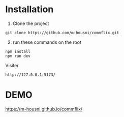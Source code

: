 # Installation
1. Clone the project
```
git clone https://github.com/m-housni/commflix.git
```
2. run these commands on the root
```
npm install
npm run dev
```
Visiter
```
http://127.0.0.1:5173/
```
# DEMO
https://m-housni.github.io/commflix/


